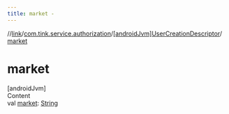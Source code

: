 ```yaml
---
title: market -
---
```

//[link](../../index.md)/[com.tink.service.authorization](../index.md)/[[androidJvm]UserCreationDescriptor](index.md)/[market](market.md)



# market  
[androidJvm]  
Content  
val [market](market.md): [String](https://kotlinlang.org/api/latest/jvm/stdlib/kotlin/-string/index.html)  



